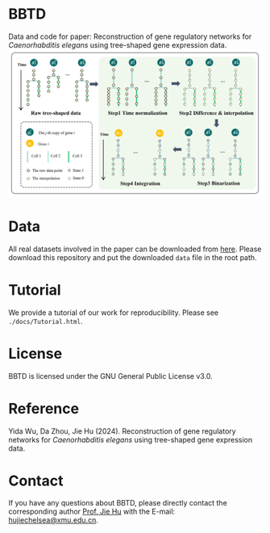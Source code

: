 # BBTD
Data and code for paper: Reconstruction of gene regulatory networks for *Caenorhabditis elegans* using tree-shaped gene expression data.
<img src="./figure/integration.jpg">
# Data
All real datasets involved in the paper can be downloaded from [here](https://drive.google.com/drive/folders/1D30eKEmbjgK0ZbnU7BUctfFuAhspKPM7?usp=sharing). Please download this repository and put the downloaded `data` file in the root path.

# Tutorial
We provide a tutorial of our work for reproducibility. Please see `./docs/Tutorial.html`.

# License
BBTD is licensed under the GNU General Public License v3.0.

# Reference
Yida Wu, Da Zhou, Jie Hu (2024). Reconstruction of gene regulatory networks for *Caenorhabditis elegans* using tree-shaped gene expression data.

# Contact
If you have any questions about BBTD, please directly contact the corresponding author [Prof. Jie Hu](https://math.xmu.edu.cn/info/1088/11858.htm) with the E-mail: [hujiechelsea@xmu.edu.cn](hujiechelsea@xmu.edu.cn).